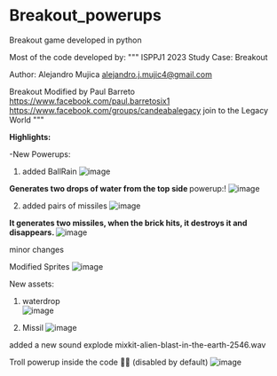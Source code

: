 # Breakout_powerups
Breakout game developed in python 

Most of the code developed by:
"""
ISPPJ1 2023
Study Case: Breakout

Author: Alejandro Mujica
alejandro.j.mujic4@gmail.com

Breakout
Modified by Paul Barreto 
https://www.facebook.com/paul.barretosix1 
https://www.facebook.com/groups/candeabalegacy join to the Legacy World
"""

<b>Highlights:</b>

-New Powerups: 

1) added BallRain 
![image](https://user-images.githubusercontent.com/24397487/219875701-99667fb4-0f5a-4865-8082-dea9a91ca87a.png)

<b> Generates two drops of water from the top side </b>
powerup:! ![image](https://user-images.githubusercontent.com/24397487/219878011-7c8ab9e5-a7d0-4825-bf60-bf41a711d237.png)

2) added pairs of missiles
 ![image](https://user-images.githubusercontent.com/24397487/219878259-e244b331-dcc0-4618-8ede-34998d7dbae8.png)
 
 <b>It generates two missiles, when the brick hits, it destroys it and disappears. </b> 
![image](https://user-images.githubusercontent.com/24397487/219878334-6ac06753-9d61-4881-9c73-48ff605b7e28.png) 


minor changes

Modified Sprites 
![image](https://user-images.githubusercontent.com/24397487/219878460-4780f091-cbc1-411a-958a-064ad4605493.png) 

New assets: 
1) waterdrop  
![image](https://user-images.githubusercontent.com/24397487/219878592-332987e0-796a-4029-9ad8-b488787c4057.png)

2) Missil 
![image](https://user-images.githubusercontent.com/24397487/219878622-57119cbd-9c7b-46ef-a1d2-0aae4fb447e1.png)

added a new sound explode
mixkit-alien-blast-in-the-earth-2546.wav



Troll powerup inside the code 🙂😝 (disabled by default)
![image](https://user-images.githubusercontent.com/24397487/219878811-fb96f2b9-de7c-4762-9a10-5bb7c4c666d0.png)



 


 



